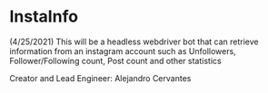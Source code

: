 # InstaInfo


(4/25/2021) This will be a headless webdriver bot that can retrieve information from an instagram account such as Unfollowers, Follower/Following count, Post count and other statistics

Creator and Lead Engineer: Alejandro Cervantes
